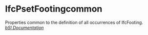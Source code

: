 IfcPsetFootingcommon
====================
Properties common to the definition of all occurrences of IfcFooting.  
[ _bSI
Documentation_](https://standards.buildingsmart.org/IFC/DEV/IFC4_2/FINAL/HTML/schema/ifcstructuralelementsdomain/pset/pset_footingcommon.htm)


